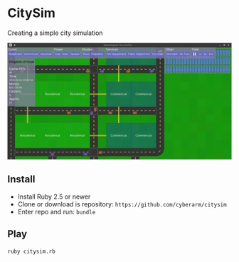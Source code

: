 # CitySim
Creating a simple city simulation

![screenshot](https://raw.githubusercontent.com/cyberarm/citysim/master/screenshots/gameplay.png)

## Install
* Install Ruby 2.5 or newer
* Clone or download is repository: `https://github.com/cyberarm/citysim`
* Enter repo and run: `bundle`

## Play
`ruby citysim.rb`
